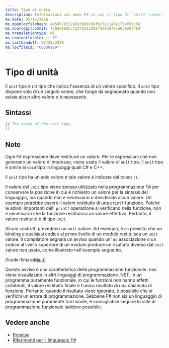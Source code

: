 ```yaml
---
title: Tipo di unità
description: Informazioni sul modo F# in cui il tipo di "unità" viene spesso usato per mantenere la posizione in cui un valore è richiesto dalla sintassi del linguaggio quando non è necessario o si desidera alcun valore.
ms.date: 05/16/2016
ms.openlocfilehash: 4e586702324565b8dcd4f6c7e11a0e1754f89c58
ms.sourcegitcommit: f20dd18dbcf2275513281f5d9ad7ece6a62644b4
ms.translationtype: MT
ms.contentlocale: it-IT
ms.lasthandoff: 07/30/2019
ms.locfileid: "68630169"
---
```

# <a name="unit-type"></a>Tipo di unità

Il `unit` tipo è un tipo che indica l'assenza di un valore specifico. il `unit` tipo dispone solo di un singolo valore, che funge da segnaposto quando non esiste alcun altro valore o è necessario.

## <a name="syntax"></a>Sintassi

```fsharp
// The value of the unit type.
()
```

## <a name="remarks"></a>Note

Ogni F# espressione deve restituire un valore. Per le espressioni che non generano un valore di interesse, viene usato il valore di `unit` tipo. Il `unit` tipo è simile al `void` tipo in linguaggi quali C# e C++.

Il `unit` tipo ha un solo valore e tale valore è indicato dal token `()`.

Il valore del `unit` tipo viene spesso utilizzato nella programmazione F# per conservare la posizione in cui è richiesto un valore per la sintassi del linguaggio, ma quando non è necessario o desiderato alcun valore. Un esempio potrebbe essere il valore restituito di una `printf` funzione. Poiché le azioni importanti dell' `printf` operazione si verificano nella funzione, non è necessario che la funzione restituisca un valore effettivo. Pertanto, il valore restituito è di tipo `unit`.

Alcuni costrutti prevedono un `unit` valore. Ad esempio, è `do` previsto che un binding o qualsiasi codice al primo livello di un modulo restituisca un `unit` valore. Il compilatore segnala un avviso quando un' `do` associazione o un codice al livello superiore di un modulo produce un risultato diverso dal `unit` valore non usato, come illustrato nell'esempio seguente.

[!code-fsharp[Main](~/samples/snippets/fsharp/lang-ref-1/snippet901.fs)]

Questo avviso è una caratteristica della programmazione funzionale. non viene visualizzato in altri linguaggi di programmazione .NET. In un programma puramente funzionale, in cui le funzioni non hanno effetti collaterali, il valore restituito finale è l'unico risultato di una chiamata di funzione. Pertanto, quando il risultato viene ignorato, è possibile che si verifichi un errore di programmazione. Sebbene F# non sia un linguaggio di programmazione puramente funzionale, è consigliabile seguire lo stile di programmazione funzionale laddove possibile.

## <a name="see-also"></a>Vedere anche

- [Primitivi](primitive-types.md)
- [Riferimenti per il linguaggio F#](index.md)
